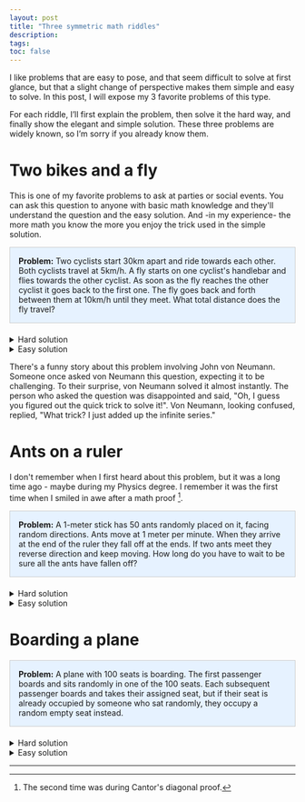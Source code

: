 ```yaml
---
layout: post
title: "Three symmetric math riddles" 
description: 
tags:
toc: false
---
```


I like problems that are easy to pose, and that seem difficult to solve at first glance, but that a slight change of perspective makes them simple and easy to solve. In this post, I will expose my 3 favorite problems of this type.

For each riddle, I’ll first explain the problem, then solve it the hard way, and finally show the elegant and simple solution. These three problems are widely known, so I’m sorry if you already know them.

# Two bikes and a fly

This is one of my favorite problems to ask at parties or social events. You can ask this question to anyone with basic math knowledge and they'll understand the question and the easy solution. And -in my experience- the more math you know the more you enjoy the trick used in the simple solution.

<div style="background-color: #e6f2ff; border: 1px solid #ccc; padding: 15px; margin-bottom: 20px;">
  <strong>Problem:</strong> Two cyclists start 30km apart and ride towards each other. Both cyclists travel at 5km/h. A fly starts on one cyclist's handlebar and flies towards the other cyclist. As soon as the fly reaches the other cyclist it goes back to the first one. The fly goes back and forth between them at 10km/h until they meet. What total distance does the fly travel?
</div>

<details>
<summary>Hard solution</summary>
The hard solution here involves summing the infinite sum. We'll calculate the distance the fly travels in each "leg" of its journey.
<ul>
  <li>On the first trip:
    <ul>
      <li>Cyclist and the fly will met after $10 t_1 = 30 - 5t_1 \implies t_1 = 2$. So in the first trip the fly travels $d_1 = 20km$</li>
      <li>Cyclists have traveled $10km$ each one, so now the distance between them is $10km$</li>
    </ul>
  </li>
  <li>On the second trip:
    <ul>
      <li>Now, the fly takes $10 t_2 = 10 - 5t_2 \implies t_2 = \frac{10}{15}$ and travels $d_2 = \frac{100}{15} km \approx 6.67 km$</li>
      <li>Cyclist traveled $\frac{50}{15}km$ and the distance between them is $10km - \frac{100}{15} \approx 3.33 km$</li>
    </ul>
  </li>
    <li>On the third trip:
    <ul>
      <li>Once again, $10 t_3 = \frac{10}{3} - 5t_3 \implies t_3 = \frac{10}{45}$ so the fly travels $d_3 = \frac{100}{45} km \approx 2.22km$</li>
      <li>...</li>
    </ul>
  </li>
  Here we notice the pattern that in each leg the distance that the fly moves is reduced by 3 (20, 6.67, 3.33, ...). Therefore, we have to solve for the infinite series $D = 20 + 20 / 3 + 20 / 3^2 + 20 / 3^3 + ...$ which can be solved by noticing that $D = 20 + D/3$ so $D = 30km$.
</ul>
</details>


<details>
<summary>Easy solution</summary>

To solve the problem you just neeed to know how long would it take for the cyclists to meet and the multiply this time by the speed of the fly.

<ul>
  <li>Time to meet = \frac{30 km}{10km/h} = 3h</li>
  <li>Distance traveled by the fly = $10 km/h \times 3h = 30km$</li>
</ul>

</details>

There's a funny story about this problem involving John von Neumann. Someone once asked von Neumann this question, expecting it to be challenging. To their surprise, von Neumann solved it almost instantly. The person who asked the question was disappointed and said, "Oh, I guess you figured out the quick trick to solve it!". Von Neumann, looking confused, replied, "What trick? I just added up the infinite series."


# Ants on a ruler

I don't remember when I first heard about this problem, but it was a long time ago - maybe during my Physics degree. I remember it was the first time when I smiled in awe after a math proof [^1].

<div style="background-color: #e6f2ff; border: 1px solid #ccc; padding: 15px; margin-bottom: 20px;">
  <strong>Problem:</strong> A 1-meter stick has 50 ants randomly placed on it, facing random directions. Ants move at 1 meter per minute. When they arrive at the end of the ruler they fall off at the ends. If two ants meet they reverse direction and keep moving. How long do you have to wait to be sure all the ants have fallen off?
</div>


<details>
<summary>Hard solution</summary>
In this case I wasn't able to get an analytics solution, so I decided to solve it with code. Here we'll simulate the ants for a couple of experiments and analyze the results.

{% highlight python %}
import random

def initialize_ants(n_ants=10, stick_length=1.0,):
    ants = [(random.uniform(0, stick_length), random.choice([-1, 1])) 
            for _ in range(n_ants)]
    return ants

def simulate_ants(ants, stick_length, ant_speed=1.0, dt=0.0001):
    # Initialize ants as (position, direction) tuples

    time = 0
    while ants:  # While there are ants still on the stick
        # Move all ants
        ants = [(pos + dir * ant_speed * dt, dir) for pos, dir in ants]
        
        # Handle collisions
        for i in range(len(ants)-1):
            for j in range(i+1, len(ants)):
                if abs(ants[i][0] - ants[j][0]) < 1e-7:
                    # Swap directions
                    ants[i] = (ants[i][0], -ants[i][1])
                    ants[j] = (ants[j][0], -ants[j][1])
        
        # Remove ants that fell off
        ants = [(pos, dir) for pos, dir in ants if 0 < pos < stick_length]
        
        time += dt

        if time > 1.:
            print(ants)
            break
    
    return time
{% endhighlight %}

If you run the below code for some iterations you can plot an histogram like the following one.

{% include image.html path="/docs/symmetric-math-riddles/ants-dist.png" caption="Time to fall distribution" width="300" %}

There you can see that the maximum amount of time the ants spend on the rule is 1 minute.

</details>


<details>
<summary>Easy solution</summary>

Here's the key insight: it doesn't matter if the ants bounce off each other when they collide. Since all ants look the same, we can pretend they just pass right through each other without changing direction. The only thing we care about is when the final ant drops off the ruler. And since each ant moves at 1 meter per second along a 1-meter ruler, we know that after exactly 1 minute, every ant must have reached one end or the other and fallen off.

</details>


# Boarding a plane

<div style="background-color: #e6f2ff; border: 1px solid #ccc; padding: 15px; margin-bottom: 20px;">
  <strong>Problem:</strong> A plane with 100 seats is boarding. The first passenger boards and sits randomly in one of the 100 seats. Each subsequent passenger boards and takes their assigned seat, but if their seat is already occupied by someone who sat randomly, they occupy a random empty seat instead.
</div>


<details>
<summary>Hard solution</summary>
Let's solve this rigorously by calculating the probabilities. Let's denote by f(n) the probability that the last passenger gets their assigned seat in a plane with n seats.

<h3>1. Initial Probabilities</h3>
<p>When passenger 1 boards, they can:</p>
<ul>
    <li>Sit in their own seat (seat 1) with probability $1/n$</li>
    <li>Sit in the last seat (seat n) with probability $1/n$</li>
    <li>Sit in any other seat $i$ ($2 \leq i \leq n-1$) with probability $(n-2)/n$</li>
</ul>

<h3>2. Case Analysis</h3>
<div class="case">
    <h4>Case A: Passenger 1 sits in seat 1</h4>
    <ul>
        <li>Everyone else will get their assigned seat</li>
        <li>Contribution to $f(n)$ is $(1/n) \times 1 = 1/n$</li>
    </ul>
</div>

<div class="case">
    <h4>Case B: Passenger 1 sits in seat n</h4>
    <ul>
        <li>The last passenger can't sit in their seat</li>
        <li>Contribution to $f(n)$ is $(1/n) \times 0 = 0$</li>
    </ul>
</div>

<div class="case">
    <h4>Case C: Passenger 1 sits in seat $i$ ($2 \leq i \leq n-1$)</h4>
    <ul>
        <li>When passenger $i$ arrives, they'll choose randomly among remaining seats</li>
        <li>This creates the same scenario as with $n-1$ seats</li>
        <li>Contribution to $f(n)$ is $((n-2)/n) \times f(n-1)$</li>
    </ul>
</div>

<h3>3. Mathematical Formulation</h3>
<p>Putting it all together:</p>
$$
    f(n) = \frac{1}{n} + \frac{n-2}{n} f(n-1)
$$

<h3>4. Solving the Recurrence</h3>
<ul>
    <li>Base case: For $n = 2$, $f(2) = 1/2$ (trivial to verify)</li>
    <li>Assume $f(n-1) = 1/2$ for some $n \geq 3$</li>
    <li>Then: $f(n) = 1/n + (n-2)/n \times  1/2$</li>
    <li>Simplifying: $f(n) = 1/n + (n-2)/(2n) = (2 + n-2)/(2n) = n/(2n) = 1/2$</li>
</ul>

<h3>5. Conclusion</h3>
<p>By induction, $f(n) = 1/2$ for all $n \geq 2$</p>
</details>


<details>
<summary>Easy solution</summary>

The easy solution consists in making a slight change of perspective: when a new passenger arrives and finds their seat occupied, the passenger asks the occupier to move and choose another seat at random. Before we were following what happens to each passenger, but now we can focus only on the first passenger, who is the only one choosing seats randomly. This way we can see that the first passenger will keep being moved around until only two seats remain: seat 1 and seat 100. At this point, the first passenger will choose randomly between these two seats, giving a 50% probability that the last passenger gets their assigned seat.
</details>

---

[^1]: The second time was during Cantor's diagonal proof.